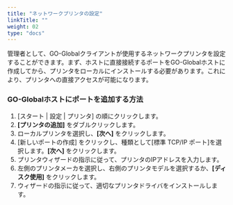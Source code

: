 ```yaml
---
title: "ネットワークプリンタの設定"
linkTitle: ""
weight: 02
type: "docs"
---
```


管理者として、GO-Globalクライアントが使用するネットワークプリンタを設定することができます。まず、ホストに直接接続するポートをGO-Globalホストに作成してから、プリンタをローカルにインストールする必要があります。これにより、プリンタへの直接アクセスが可能になります。

### GO-Globalホストにポートを追加する方法

1. [スタート | 設定 | プリンタ] の順にクリックします。
2. **[プリンタの追加]** をダブルクリックします。
3. ローカルプリンタを選択し、**[次へ]** をクリックします。
4. [新しいポートの作成] をクリックし、種類として[標準 TCP/IP ポート]を選択します。**[次へ]** をクリックします。
5. プリンタウィザードの指示に従って、プリンタのIPアドレスを入力します。
6. 左側のプリンタメーカを選択し、右側のプリンタモデルを選択するか、**[ディスク使用]** をクリックします。
7. ウィザードの指示に従って、適切なプリンタドライバをインストールします。
